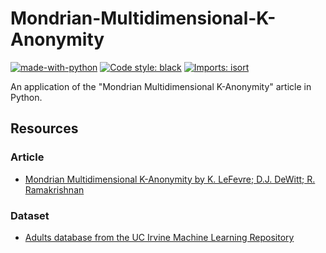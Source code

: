 # Mondrian-Multidimensional-K-Anonymity

[![made-with-python](https://img.shields.io/badge/Made%20with-Python-1f425f.svg)](https://www.python.org/)
[![Code style: black](https://img.shields.io/badge/code%20style-black-000000.svg)](https://github.com/psf/black)
[![Imports: isort](https://img.shields.io/badge/%20imports-isort-%231674b1?style=flat&labelColor=ef8336)](https://pycqa.github.io/isort/)

An application of the "Mondrian Multidimensional K-Anonymity" article in Python.

## Resources

### Article

- [Mondrian Multidimensional K-Anonymity by K. LeFevre; D.J. DeWitt; R. Ramakrishnan](https://ieeexplore.ieee.org/abstract/document/1617393)

### Dataset

- [Adults database from the UC Irvine Machine Learning Repository](https://archive.ics.uci.edu/dataset/2/adult)
